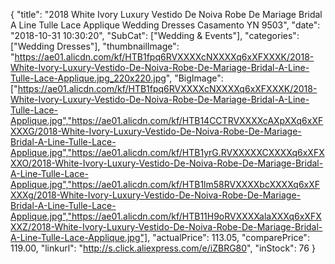 {
	"title": "2018 White   Ivory Luxury Vestido De Noiva Robe De Mariage Bridal A Line Tulle Lace Applique Wedding Dresses Casamento YN 9503",
	"date": "2018-10-31 10:30:20",
	"SubCat": ["Wedding & Events"],
	"categories": ["Wedding Dresses"],
	"thumbnailImage": "https://ae01.alicdn.com/kf/HTB1fpq6RVXXXXcNXXXXq6xXFXXXK/2018-White-Ivory-Luxury-Vestido-De-Noiva-Robe-De-Mariage-Bridal-A-Line-Tulle-Lace-Applique.jpg_220x220.jpg",
	"BigImage": ["https://ae01.alicdn.com/kf/HTB1fpq6RVXXXXcNXXXXq6xXFXXXK/2018-White-Ivory-Luxury-Vestido-De-Noiva-Robe-De-Mariage-Bridal-A-Line-Tulle-Lace-Applique.jpg","https://ae01.alicdn.com/kf/HTB14CCTRVXXXXcAXpXXq6xXFXXXG/2018-White-Ivory-Luxury-Vestido-De-Noiva-Robe-De-Mariage-Bridal-A-Line-Tulle-Lace-Applique.jpg","https://ae01.alicdn.com/kf/HTB1yrG.RVXXXXXCXXXXq6xXFXXXO/2018-White-Ivory-Luxury-Vestido-De-Noiva-Robe-De-Mariage-Bridal-A-Line-Tulle-Lace-Applique.jpg","https://ae01.alicdn.com/kf/HTB1lm58RVXXXXbcXXXXq6xXFXXXg/2018-White-Ivory-Luxury-Vestido-De-Noiva-Robe-De-Mariage-Bridal-A-Line-Tulle-Lace-Applique.jpg","https://ae01.alicdn.com/kf/HTB11H9oRVXXXXalaXXXq6xXFXXXZ/2018-White-Ivory-Luxury-Vestido-De-Noiva-Robe-De-Mariage-Bridal-A-Line-Tulle-Lace-Applique.jpg"],
	"actualPrice": 113.05,
	"comparePrice": 119.00,
	"linkurl": "http://s.click.aliexpress.com/e/iZBRG80",
	"inStock": 76
}
